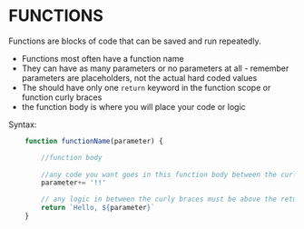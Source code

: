 # FUNCTIONS

Functions are blocks of code that can be saved and run repeatedly. 

- Functions most often have a function name
- They can have as many parameters or no parameters at all - remember parameters are placeholders, not the actual hard coded values
- The should have only one `return` keyword in the function scope or function curly braces
- the function body is where you will place your code or logic

Syntax:

```js
    function functionName(parameter) {

        //function body
    
        //any code you want goes in this function body between the curly braces
        parameter+= '!!'

        // any logic in between the curly braces must be above the return statement
        return `Hello, ${parameter}`
    }
```

